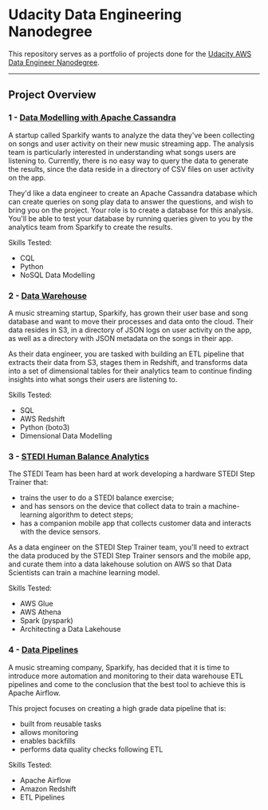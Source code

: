 # Udacity Data Engineering Nanodegree

This repository serves as a portfolio of projects done for the [Udacity AWS Data Engineer Nanodegree](https://www.udacity.com/course/data-engineer-nanodegree--nd027).

---
## Project Overview
### 1 - [Data Modelling with Apache Cassandra](projects/1%20-%20Data%20Modelling%20with%20Apache%20Cassandra/)
A startup called Sparkify wants to analyze the data they've been collecting on songs and user activity on their new music streaming app. The analysis team is particularly interested in understanding what songs users are listening to. Currently, there is no easy way to query the data to generate the results, since the data reside in a directory of CSV files on user activity on the app.

They'd like a data engineer to create an Apache Cassandra database which can create queries on song play data to answer the questions, and wish to bring you on the project. Your role is to create a database for this analysis. You'll be able to test your database by running queries given to you by the analytics team from Sparkify to create the results.

Skills Tested:
- CQL
- Python
- NoSQL Data Modelling

### 2 - [Data Warehouse](projects/2%20-%20Data%20Warehouse/)
A music streaming startup, Sparkify, has grown their user base and song database and want to move their processes and data onto the cloud. Their data resides in S3, in a directory of JSON logs on user activity on the app, as well as a directory with JSON metadata on the songs in their app.

As their data engineer, you are tasked with building an ETL pipeline that extracts their data from S3, stages them in Redshift, and transforms data into a set of dimensional tables for their analytics team to continue finding insights into what songs their users are listening to.

Skills Tested:
- SQL
- AWS Redshift
- Python (boto3)
- Dimensional Data Modelling

### 3 - [STEDI Human Balance Analytics](projects/3%20-%20STEDI%20Human%20Balance%20Analytics/)
The STEDI Team has been hard at work developing a hardware STEDI Step Trainer that:
- trains the user to do a STEDI balance exercise;
- and has sensors on the device that collect data to train a machine-learning algorithm to detect steps;
- has a companion mobile app that collects customer data and interacts with the device sensors.

As a data engineer on the STEDI Step Trainer team, you'll need to extract the data produced by the STEDI Step Trainer sensors and the mobile app, and curate them into a data lakehouse solution on AWS so that Data Scientists can train a machine learning model.

Skills Tested:
- AWS Glue
- AWS Athena
- Spark (pyspark)
- Architecting a Data Lakehouse

### 4 - [Data Pipelines](projects/4%20-%20Data%20Pipelines)
A music streaming company, Sparkify, has decided that it is time to introduce more automation and monitoring to their data warehouse ETL pipelines and come to the conclusion that the best tool to achieve this is Apache Airflow.

This project focuses on creating a high grade data pipeline that is:
- built from reusable tasks
- allows monitoring
- enables backfills
- performs data quality checks following ETL

Skills Tested:
- Apache Airflow
- Amazon Redshift
- ETL Pipelines
